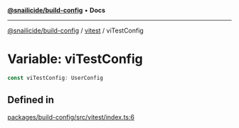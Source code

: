 [**@snailicide/build-config**](../../README.md) • **Docs**

---

[@snailicide/build-config](../../README.md) / [vitest](../README.md) / viTestConfig

# Variable: viTestConfig

```ts
const viTestConfig: UserConfig
```

## Defined in

[packages/build-config/src/vitest/index.ts:6](https://github.com/gbtunney/snailicide-monorepo/blob/000ebd5e5e0a4dc99abffd69e23184713d3a934a/packages/build-config/src/vitest/index.ts#L6)
